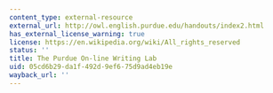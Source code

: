 ```yaml
---
content_type: external-resource
external_url: http://owl.english.purdue.edu/handouts/index2.html
has_external_license_warning: true
license: https://en.wikipedia.org/wiki/All_rights_reserved
status: ''
title: The Purdue On-line Writing Lab
uid: 05cd6b29-da1f-492d-9ef6-75d9ad4eb19e
wayback_url: ''
---
```

